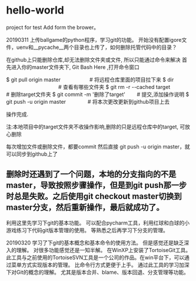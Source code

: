﻿# hello-world
project for test
Add form the brower。

20190311
上传ballgame的python程序，学习git的功能。
开始没有配置igore文件，uenv和__pycache__两个目录也上传了，如何删除托管代码中的目录？

在github上只能删除仓库,却无法删除文件夹或文件, 所以只能通过命令来解决
首先进入你的master文件夹下, Git Bash Here ,打开命令窗口

$ git pull origin master                    # 将远程仓库里面的项目拉下来
$ dir                                                # 查看有哪些文件夹
$ git rm -r --cached target              # 删除target文件夹
$ git commit -m '删除了target'        # 提交,添加操作说明
$ git push -u origin master               # 将本次更改更新到github项目上去

操作完成.

注:本地项目中的target文件夹不收操作影响,删除的只是远程仓库中的target, 可放心删除

每次增加文件或删除文件，都要commit 然后直接 git push -u origin master，就可以同步到github上了

删除时还遇到了一个问题，本地的分支指向的不是master，导致按照步骤操作，但是到git push那一步时总是失败。之后使用git checkout master切换到master分支，然后重新操作，最后就成功了。
--------------------- 

利用这里先学习下git的基本功能。
可以配合pycharm工具，利用红球和白球的小游戏练习下代码git版本管理的使用。
等熟悉之后再学习下分支的管理。

20190320
学习了下git的基本概念和基本命令的使用方法。 
但是感觉还是缺乏深入的理解。
对很多功能感觉还是一知半解。
在WinXP上安装了TortoiseGit工具。此工具与之前使用的TortoiseSVN工具是一个公司的作品。在win平台下，可以通过菜单方式实现版本的管理。
比命令行方式更便于上手。
通过此工具的学习加深下对Git的概念的理解。
尤其是版本合并、blame、版本回退、分支管理等功能。
